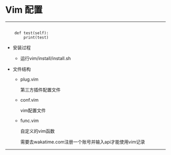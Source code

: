 # Vim 配置
----

```python3

    def test(self):
        print(test)

```
* 安装过程

    * 运行vim/install/install.sh

* 文件结构

    * plug.vim

        第三方插件配置文件

    * conf.vim

        vim配置文件

    * func.vim

        自定义的vim函数

        需要去wakatime.com注册一个账号并输入api才能使用vim记录

----

